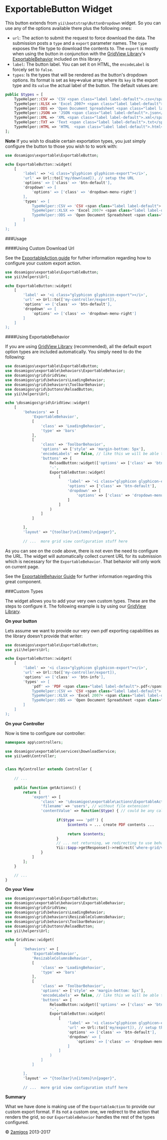 ExportableButton Widget
=======================

This button extends from `yii\bootstrap\ButtonDropdown` widget. So you can use any of the options available there plus 
the following ones: 

- `url`: The action to submit the request to force download the data. The submission posts a `type` and a `export` 
   parameter names. The `type` exposes the file type to download the contents to. The `export` is mostly when using the 
   button in conjunction with the [GridView Library](https://github.com/2amigos/yii2-grid-view-library)'s 
   [ExportableBehavior](../behaviors/exportable-behavior.md) included on this library.
- `label`: The button label. You can set it on HTML, the `encodeLabel` is forcely set to `false`. 
- `types`: Is the types that will be rendered as the button's dropdown options. Its format is set as key=>value array 
   where its `key` is the export type and its `value` the actual label of the button. The default values are: 
   
```php 
public $types = [
    TypeHelper::CSV => 'CSV <span class="label label-default">.csv</span>',
    TypeHelper::XLSX => 'Excel 2007+ <span class="label label-default">.xlsx</span>',
    TypeHelper::ODS => 'Open Document Spreadsheet <span class="label label-default">.ods</span>',
    TypeHelper::JSON => 'JSON <span class="label label-default">.json</span>',
    TypeHelper::XML => 'XML <span class="label label-default">.xml</span>',
    TypeHelper::TXT => 'Text <span class="label label-default">.txt</span>',
    TypeHelper::HTML => 'HTML  <span class="label label-default">.html</span>'
];
```

**Note** If you wish to disable certain exportation types, you just simply configure the button to those you wish to 
to work with: 

```php 
use dosamigos\exportable\ExportableButton; 

echo ExportableButton::widget(
    [
        'label' => '<i class="glyphicon glyphicon-export"></i>',
        'url' => Url::to(['my/download]), // setup the URL
        'options' => ['class' => 'btn-default'],
        'dropdown' => [
            'options' => ['class' => 'dropdown-menu-right']
        ],
        'types' => [
            TypeHelper::CSV => 'CSV <span class="label label-default">.csv</span>',
            TypeHelper::XLSX => 'Excel 2007+ <span class="label label-default">.xlsx</span>',
            TypeHelper::ODS => 'Open Document Spreadsheet <span class="label label-default">.ods</span>',
        ]
    ]
);

```


###Usage

####Using Custom Download Url

See the [ExportableAction guide](../actions/exportable-action.md) for futher information regarding how to configure your 
custom export action.

```php 
use dosamigos\exportable\ExportableButton; 
use yii\helpers\Url;

echo ExportableButton::widget(
    [
        'label' => '<i class="glyphicon glyphicon-export"></i>',
        'url' => Url::to(['my-controller/export]), 
        'options' => ['class' => 'btn-default'],
        'dropdown' => [
            'options' => ['class' => 'dropdown-menu-right']
        ]
    ]
);
```

####Using ExportableBehavior

If you are using [GridView Library](https://github.com/2amigos/yii2-grid-view-library) (recommended), all the default 
export option types are included automatically. You simply need to do the following: 

```php
use dosamigos\exportable\ExportableButton; 
use dosamigos\exportable\behaviors\ExportableBehavior; 
use dosamigos\grid\GridView;
use dosamigos\grid\behaviors\LoadingBehavior;
use dosamigos\grid\behaviors\ToolbarBehavior;
use dosamigos\grid\buttons\ReloadButton;
use yii\helpers\Url;

echo \dosamigos\grid\GridView::widget(
    [
        'behaviors' => [
            'ExportableBehavior',
            [
                'class' => 'LoadingBehavior',
                'type' => 'bars'
            ],
            [
                'class' => 'ToolbarBehavior',
                'options' => ['style' => 'margin-bottom: 5px'],
                'encodeLabels' => false, // like this we will be able to display HTML on our buttons
                'buttons' => [
                    ReloadButton::widget(['options' => ['class' => 'btn-success']]),
                    '-',
                    ExportableButton::widget(
                        [
                            'label' => '<i class="glyphicon glyphicon-export"></i>',
                            'options' => ['class' => 'btn-default'],
                            'dropdown' => [
                                'options' => ['class' => 'dropdown-menu-right']
                            ]
                        ]
                    )
                ]
            ]

        ],
        'layout' => "{toolbar}\n{items}\n{pager}",
        
        // ...  more grid view configuration stuff here
```
As you can see on the code above, there is not even the need to configure the URL. The widget will automatically 
collect current URL for its submission which is necessary for the `ExportableBehavior`. That behavior will only work 
on current page. 

See the [ExportableBehavior Guide](../behaviors/exportable-behavior.md) for further information regarding this great 
component. 

###Custom Types

The widget allows you to add your very own custom types. These are the steps to configure it. The following example is 
by using our [GridView Library](https://github.com/2amigos/yii2-grid-view-library).

**On your button**

Lets assume we want to provide our very own pdf exporting capabilities as the library doesn't provide that writer: 

```php 
use dosamigos\exportable\ExportableButton; 
use yii\helpers\Url;

echo ExportableButton::widget(
    [
        'label' => '<i class="glyphicon glyphicon-export"></i>',
        'url' => Url::to(['my-controller/export]), 
        'options' => ['class' => 'btn-info'],
        'types' => [
            'pdf' => 'PDF <span class="label label-default">.pdf</span>',
            TypeHelper::CSV => 'CSV <span class="label label-default">.csv</span>',
            TypeHelper::XLSX => 'Excel 2007+ <span class="label label-default">.xlsx</span>',
            TypeHelper::ODS => 'Open Document Spreadsheet <span class="label label-default">.ods</span>',
        ] 
    ]
);
```
**On your Controller**

Now is time to configure our controller: 

```php 
namespace app\controllers;

use dosamigos\exportable\services\DownloadService;
use yii\web\Controller;


class MyController extends Controller {
    
    // ...
    
    public function getActions() {
        return [
            'export' => [
                'class' => '\dosamigos\exportable\actions\ExportableAction',
                'filename' => 'users', // without file extension!
                'contentValue' => function($type) { // could be any callable
                       
                       if($type === 'pdf') {
                            $contents = ... create PDF contents ...
                            
                            return $contents; 
                       }
                       // ... not returning, we redirecting to use behavior for other types :) ...
                       Yii::$app->getResponse()->redirect('where-grid/view-is');
                }
            ]
        ];
    }

    // ...
}

```

**On your View**

```php
use dosamigos\exportable\ExportableButton; 
use dosamigos\exportable\behaviors\ExportableBehavior; 
use dosamigos\grid\GridView;
use dosamigos\grid\behaviors\LoadingBehavior;
use dosamigos\grid\behaviors\ResizableColumnsBehavior;
use dosamigos\grid\behaviors\ToolbarBehavior;
use dosamigos\grid\buttons\ReloadButton;
use yii\helpers\Url;

echo GridView::widget(
    [
        'behaviors' => [
            'ExportableBehavior',
            'ResizableColumnsBehavior',
            [
                'class' => 'LoadingBehavior',
                'type' => 'bars'
            ],
            [
                'class' => 'ToolbarBehavior',
                'options' => ['style' => 'margin-bottom: 5px'],
                'encodeLabels' => false, // like this we will be able to display HTML on our buttons
                'buttons' => [
                    ReloadButton::widget(['options' => ['class' => 'btn-success']]),
                    '-',
                    ExportableButton::widget(
                        [
                            'label' => '<i class="glyphicon glyphicon-export"></i>',
                            'url' => Url::to(['my/export]), // setup the URL
                            'options' => ['class' => 'btn-default'],
                            'dropdown' => [
                                'options' => ['class' => 'dropdown-menu-right']
                            ]
                        ]
                    )
                ]
            ]

        ],
        'layout' => "{toolbar}\n{items}\n{pager}",
        
        // ...  more grid view configuration stuff here
```

**Summary**

What we have done is making use of the `ExportableAction` to provide our custom export format. If its not a custom one, 
we redirect to the action that renders the grid, so our `ExportableBehavior` handles the rest of the types configured. 



© [2amigos](http://www.2amigos.us/) 2013-2017
